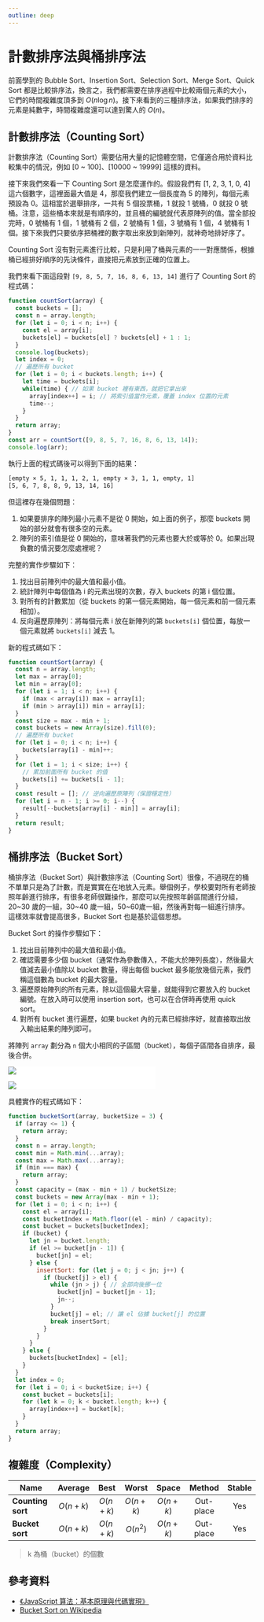 ```yaml
---
outline: deep
---
```


# 計數排序法與桶排序法

前面學到的 Bubble Sort、Insertion Sort、Selection Sort、Merge Sort、Quick Sort 都是比較排序法，換言之，我們都需要在排序過程中比較兩個元素的大小，它們的時間複雜度頂多到 $O(n \log n)$。接下來看到的三種排序法，如果我們排序的元素是純數字，時間複雜度還可以達到驚人的 $O(n)$。

## 計數排序法（Counting Sort）

計數排序法（Counting Sort）需要佔用大量的記憶體空間，它僅適合用於資料比較集中的情況，例如 [0 ~ 100]、[10000 ~ 19999] 這樣的資料。

接下來我們來看一下 Counting Sort 是怎麼運作的。假設我們有 [1, 2, 3, 1, 0, 4] 這六個數字，這裡面最大值是 4，那麼我們建立一個長度為 5 的陣列，每個元素預設為 0。這相當於選舉排序，一共有 5 個投票桶，1 就投 1 號桶，0 就投 0 號桶。注意，這些桶本來就是有順序的，並且桶的編號就代表原陣列的值。當全部投完時，0 號桶有 1 個，1 號桶有 2 個，2 號桶有 1 個，3 號桶有 1 個，4 號桶有 1 個。接下來我們只要依序把桶裡的數字取出來放到新陣列，就神奇地排好序了。

Counting Sort 沒有對元素進行比較，只是利用了桶與元素的一一對應關係，根據桶已經排好順序的先決條件，直接把元素放到正確的位置上。

我們來看下面這段對 `[9, 8, 5, 7, 16, 8, 6, 13, 14]` 進行了 Counting Sort 的程式碼：

```js
function countSort(array) {
  const buckets = [];
  const n = array.length;
  for (let i = 0; i < n; i++) {
    const el = array[i];
    buckets[el] = buckets[el] ? buckets[el] + 1 : 1;
  }
  console.log(buckets);
  let index = 0;
  // 遍歷所有 bucket
  for (let i = 0; i < buckets.length; i++) {
    let time = buckets[i];
    while(time) { // 如果 bucket 裡有東西，就把它拿出來
      array[index++] = i; // 將索引值當作元素，覆蓋 index 位置的元素
      time--;
    }
  }
  return array;
}
const arr = countSort([9, 8, 5, 7, 16, 8, 6, 13, 14]);
console.log(arr);
```

執行上面的程式碼後可以得到下面的結果：

```txt
[empty × 5, 1, 1, 1, 2, 1, empty × 3, 1, 1, empty, 1]
[5, 6, 7, 8, 8, 9, 13, 14, 16]
```

但這裡存在幾個問題：

1. 如果要排序的陣列最小元素不是從 0 開始，如上面的例子，那麼 buckets 開始的部分就會有很多空的元素。
2. 陣列的索引值是從 0 開始的，意味著我們的元素也要大於或等於 0。如果出現負數的情況要怎麼處裡呢？

完整的實作步驟如下：

1. 找出目前陣列中的最大值和最小值。
2. 統計陣列中每個值為 i 的元素出現的次數，存入 buckets 的第 i 個位置。
3. 對所有的計數累加（從 buckets 的第一個元素開始，每一個元素和前一個元素相加）。
4. 反向遍歷原陣列：將每個元素 i 放在新陣列的第 `buckets[i]` 個位置，每放一個元素就將 `buckets[i]` 減去 1。

新的程式碼如下：

```js
function countSort(array) {
  const n = array.length;
  let max = array[0];
  let min = array[0];
  for (let i = 1; i < n; i++) {
    if (max < array[i]) max = array[i];
    if (min > array[i]) min = array[i];
  }
  const size = max - min + 1;
  const buckets = new Array(size).fill(0);
  // 遍歷所有 bucket
  for (let i = 0; i < n; i++) {
    buckets[array[i] - min]++;
  }
  for (let i = 1; i < size; i++) {
    // 累加前面所有 bucket 的值
    buckets[i] += buckets[i - 1];
  }
  const result = []; // 逆向遍歷原陣列（保證穩定性）
  for (let i = n - 1; i >= 0; i--) {
    result[--buckets[array[i] - min]] = array[i];
  }
  return result;
}
```

## 桶排序法（Bucket Sort）

桶排序法（Bucket Sort）與計數排序法（Counting Sort）很像，不過現在的桶不單單只是為了計數，而是實實在在地放入元素。舉個例子，學校要對所有老師按照年齡進行排序，有很多老師很難操作，那麼可以先按照年齡區間進行分組，20~30 歲的一組，30~40 歲一組，50~60歲一組，然後再對每一組進行排序。這樣效率就會提高很多，Bucket Sort 也是基於這個思想。

Bucket Sort 的操作步驟如下：

1. 找出目前陣列中的最大值和最小值。
2. 確認需要多少個 bucket（通常作為參數傳入，不能大於陣列長度），然後最大值減去最小值除以 bucket 數量，得出每個 bucket 最多能放幾個元素，我們稱這個數為 bucket 的最大容量。
3. 遍歷原始陣列的所有元素，除以這個最大容量，就能得到它要放入的 bucket 編號。在放入時可以使用 insertion sort，也可以在合併時再使用 quick sort。
4. 對所有 bucket 進行遍歷，如果 bucket 內的元素已經排序好，就直接取出放入輸出結果的陣列即可。

將陣列 `array` 劃分為 `n` 個大小相同的子區間（bucket），每個子區間各自排序，最後合併。

<div style="background: white; width: 300px">

![](https://upload.wikimedia.org/wikipedia/commons/thumb/6/61/Bucket_sort_1.svg/300px-Bucket_sort_1.svg.png)

![](https://upload.wikimedia.org/wikipedia/commons/thumb/e/e3/Bucket_sort_2.svg/300px-Bucket_sort_2.svg.png)
</div>

具體實作的程式碼如下：

```js
function bucketSort(array, bucketSize = 3) {
  if (array <= 1) {
    return array;
  }
  const n = array.length;
  const min = Math.min(...array);
  const max = Math.max(...array);
  if (min === max) {
    return array;
  }
  const capacity = (max - min + 1) / bucketSize;
  const buckets = new Array(max - min + 1);
  for (let i = 0; i < n; i++) {
    const el = array[i];
    const bucketIndex = Math.floor((el - min) / capacity);
    const bucket = buckets[bucketIndex];
    if (bucket) {
      let jn = bucket.length;
      if (el >= bucket[jn - 1]) {
        bucket[jn] = el;
      } else {
        insertSort: for (let j = 0; j < jn; j++) {
          if (bucket[j] > el) {
            while (jn > j) { // 全部向後挪一位
              bucket[jn] = bucket[jn - 1];
              jn--;
            }
            bucket[j] = el; // 讓 el 佔據 bucket[j] 的位置
            break insertSort;
          }
        }
      }
    } else {
      buckets[bucketIndex] = [el];
    }
  }
  let index = 0;
  for (let i = 0; i < bucketSize; i++) {
    const bucket = buckets[i];
    for (let k = 0; k < bucket.length; k++) {
      array[index++] = bucket[k];
    }
  }
  return array;
}
```

## 複雜度（Complexity）

| Name              |  Average   |    Best    |   Worst    |   Space    |  Method   | Stable |
| ----------------- | :--------: | :--------: | :--------: | :--------: | :-------: | :----: |
| **Counting sort** | $O(n + k)$ | $O(n + k)$ | $O(n + k)$ | $O(n + k)$ | Out-place |  Yes   |
| **Bucket sort**   | $O(n + k)$ | $O(n + k)$ |  $O(n^2)$  | $O(n + k)$ | Out-place |  Yes   |
> k 為桶（bucket）的個數

## 參考資料

- [《JavaScript 算法：基本原理與代碼實現》](https://www.tenlong.com.tw/products/9787115596154?list_name=r-zh_cn)
- [Bucket Sort on Wikipedia](https://en.wikipedia.org/wiki/Bucket_sort)
